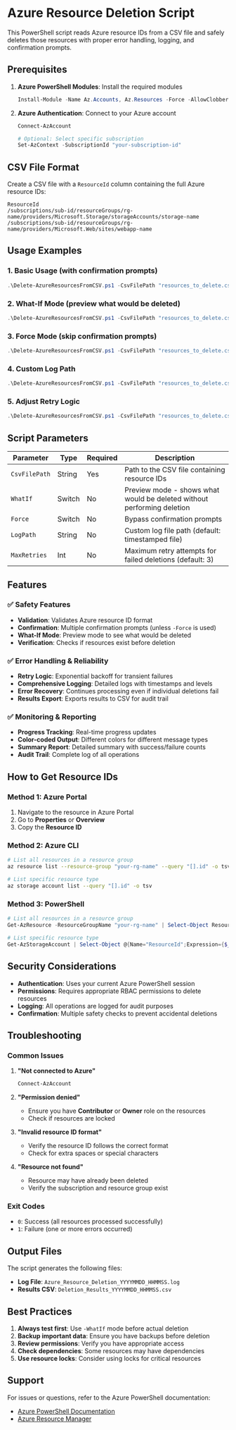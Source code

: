 # Azure Resource Deletion Script

This PowerShell script reads Azure resource IDs from a CSV file and safely deletes those resources with proper error handling, logging, and confirmation prompts.

## Prerequisites

1. **Azure PowerShell Modules**: Install the required modules
   ```powershell
   Install-Module -Name Az.Accounts, Az.Resources -Force -AllowClobber
   ```

2. **Azure Authentication**: Connect to your Azure account
   ```powershell
   Connect-AzAccount
   
   # Optional: Select specific subscription
   Set-AzContext -SubscriptionId "your-subscription-id"
   ```

## CSV File Format

Create a CSV file with a `ResourceId` column containing the full Azure resource IDs:

```csv
ResourceId
/subscriptions/sub-id/resourceGroups/rg-name/providers/Microsoft.Storage/storageAccounts/storage-name
/subscriptions/sub-id/resourceGroups/rg-name/providers/Microsoft.Web/sites/webapp-name
```

## Usage Examples

### 1. Basic Usage (with confirmation prompts)
```powershell
.\Delete-AzureResourcesFromCSV.ps1 -CsvFilePath "resources_to_delete.csv"
```

### 2. What-If Mode (preview what would be deleted)
```powershell
.\Delete-AzureResourcesFromCSV.ps1 -CsvFilePath "resources_to_delete.csv" -WhatIf
```

### 3. Force Mode (skip confirmation prompts)
```powershell
.\Delete-AzureResourcesFromCSV.ps1 -CsvFilePath "resources_to_delete.csv" -Force
```

### 4. Custom Log Path
```powershell
.\Delete-AzureResourcesFromCSV.ps1 -CsvFilePath "resources_to_delete.csv" -LogPath "custom_deletion_log.txt"
```

### 5. Adjust Retry Logic
```powershell
.\Delete-AzureResourcesFromCSV.ps1 -CsvFilePath "resources_to_delete.csv" -MaxRetries 5
```

## Script Parameters

| Parameter | Type | Required | Description |
|-----------|------|----------|-------------|
| `CsvFilePath` | String | Yes | Path to the CSV file containing resource IDs |
| `WhatIf` | Switch | No | Preview mode - shows what would be deleted without performing deletion |
| `Force` | Switch | No | Bypass confirmation prompts |
| `LogPath` | String | No | Custom log file path (default: timestamped file) |
| `MaxRetries` | Int | No | Maximum retry attempts for failed deletions (default: 3) |

## Features

### ✅ Safety Features
- **Validation**: Validates Azure resource ID format
- **Confirmation**: Multiple confirmation prompts (unless `-Force` is used)
- **What-If Mode**: Preview mode to see what would be deleted
- **Verification**: Checks if resources exist before deletion

### ✅ Error Handling & Reliability
- **Retry Logic**: Exponential backoff for transient failures
- **Comprehensive Logging**: Detailed logs with timestamps and levels
- **Error Recovery**: Continues processing even if individual deletions fail
- **Results Export**: Exports results to CSV for audit trail

### ✅ Monitoring & Reporting
- **Progress Tracking**: Real-time progress updates
- **Color-coded Output**: Different colors for different message types
- **Summary Report**: Detailed summary with success/failure counts
- **Audit Trail**: Complete log of all operations

## How to Get Resource IDs

### Method 1: Azure Portal
1. Navigate to the resource in Azure Portal
2. Go to **Properties** or **Overview**
3. Copy the **Resource ID**

### Method 2: Azure CLI
```bash
# List all resources in a resource group
az resource list --resource-group "your-rg-name" --query "[].id" -o tsv

# List specific resource type
az storage account list --query "[].id" -o tsv
```

### Method 3: PowerShell
```powershell
# List all resources in a resource group
Get-AzResource -ResourceGroupName "your-rg-name" | Select-Object ResourceId

# List specific resource type
Get-AzStorageAccount | Select-Object @{Name="ResourceId";Expression={$_.Id}}
```

## Security Considerations

- **Authentication**: Uses your current Azure PowerShell session
- **Permissions**: Requires appropriate RBAC permissions to delete resources
- **Logging**: All operations are logged for audit purposes
- **Confirmation**: Multiple safety checks to prevent accidental deletions

## Troubleshooting

### Common Issues

1. **"Not connected to Azure"**
   ```powershell
   Connect-AzAccount
   ```

2. **"Permission denied"**
   - Ensure you have **Contributor** or **Owner** role on the resources
   - Check if resources are locked

3. **"Invalid resource ID format"**
   - Verify the resource ID follows the correct format
   - Check for extra spaces or special characters

4. **"Resource not found"**
   - Resource may have already been deleted
   - Verify the subscription and resource group exist

### Exit Codes
- `0`: Success (all resources processed successfully)
- `1`: Failure (one or more errors occurred)

## Output Files

The script generates the following files:
- **Log File**: `Azure_Resource_Deletion_YYYYMMDD_HHMMSS.log`
- **Results CSV**: `Deletion_Results_YYYYMMDD_HHMMSS.csv`

## Best Practices

1. **Always test first**: Use `-WhatIf` mode before actual deletion
2. **Backup important data**: Ensure you have backups before deletion
3. **Review permissions**: Verify you have appropriate access
4. **Check dependencies**: Some resources may have dependencies
5. **Use resource locks**: Consider using locks for critical resources

## Support

For issues or questions, refer to the Azure PowerShell documentation:
- [Azure PowerShell Documentation](https://docs.microsoft.com/en-us/powershell/azure/)
- [Azure Resource Manager](https://docs.microsoft.com/en-us/azure/azure-resource-manager/)

